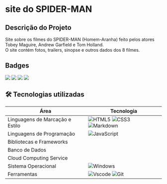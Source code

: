 # site do SPIDER-MAN


## Descrição do Projeto
Site sobre os filmes do SPIDER-MAN (Homem-Aranha) feito pelos atores Tobey Maguire, Andrew Garfield e Tom Holland. <br/>
O site contém fotos, trailers, sinopse e outros dados dos 8 filmes.


## Badges

<img loading="lazy" src="http://img.shields.io/static/v1?label=%C3%9ALTIMA%20ATUALIZA%C3%87%C3%83O&message=12/12/2024&color=rgb(0, 128, 0)&style=for-the-badge"/>

<img loading="lazy" src="http://img.shields.io/static/v1?label=FONTE&message=CLONE/DIO&color=rgb(0, 128, 0)&style=for-the-badge"/>

<img loading="lazy" src="http://img.shields.io/static/v1?label=LICEN%C3%87A&message=MIT&color=rgb(0, 128, 0)&style=for-the-badge"/>

<img loading="lazy" src="http://img.shields.io/static/v1?label=STATUS%204/5&message=ATUALIZANDO&color=rgb(255, 85, 0)&style=for-the-badge"/>


## 🛠 Tecnologias utilizadas

| Área            | Tecnologia |
|-------------|---------|
| Linguagens de Marcação e Estilo | ![HTML5](https://img.shields.io/badge/HTML5-E34F26?style=for-the-badge&logo=html5&logoColor=white) ![CSS3](https://img.shields.io/badge/CSS3-1572B6?style=for-the-badge&logo=css3&logoColor=white) ![Markdown](https://img.shields.io/badge/Markdown-000?style=for-the-badge&logo=markdown) |
| Linguagens de Programação | ![JavaScript](https://img.shields.io/badge/JavaScript-F7DF1E?style=for-the-badge&logo=javascript&logoColor=black) |
| Bibliotecas e Frameworks |   |
| Banco de Dados  |   |
| Cloud Computing Service |   |
| Sistema Operacional | ![Windows](https://img.shields.io/badge/Windows-000?style=for-the-badge&logo=windows&logoColor=2CA5E0) |
| Ferramentas | ![Vscode](https://img.shields.io/badge/Vscode-007ACC?style=for-the-badge&logo=visual-studio-code&logoColor=white) ![Git](https://img.shields.io/badge/GIT-E44C30?style=for-the-badge&logo=git&logoColor=white) |
